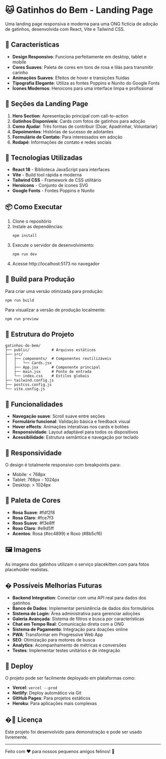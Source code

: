 # 🐱 Gatinhos do Bem - Landing Page

Uma landing page responsiva e moderna para uma ONG fictícia de adoção de gatinhos, desenvolvida com React, Vite e Tailwind CSS.

## 🌟 Características

- **Design Responsivo**: Funciona perfeitamente em desktop, tablet e mobile
- **Cores Suaves**: Paleta de cores em tons de rosa e lilás para transmitir carinho
- **Animações Suaves**: Efeitos de hover e transições fluidas
- **Tipografia Elegante**: Utiliza as fontes Poppins e Nunito do Google Fonts
- **Ícones Modernos**: Heroicons para uma interface limpa e profissional

## 🎨 Seções da Landing Page

1. **Hero Section**: Apresentação principal com call-to-action
2. **Gatinhos Disponíveis**: Cards com fotos de gatinhos para adoção
3. **Como Ajudar**: Três formas de contribuir (Doar, Apadrinhar, Voluntariar)
4. **Depoimentos**: Histórias de sucesso de adotantes
5. **Formulário de Contato**: Para interessados em adoção
6. **Rodapé**: Informações de contato e redes sociais

## 🚀 Tecnologias Utilizadas

- **React 18** - Biblioteca JavaScript para interfaces
- **Vite** - Build tool rápida e moderna
- **Tailwind CSS** - Framework de CSS utilitário
- **Heroicons** - Conjunto de ícones SVG
- **Google Fonts** - Fontes Poppins e Nunito

## 📦 Como Executar

1. Clone o repositório
2. Instale as dependências:
   ```bash
   npm install
   ```
3. Execute o servidor de desenvolvimento:
   ```bash
   npm run dev
   ```
4. Acesse http://localhost:5173 no navegador

## 🚀 Build para Produção

Para criar uma versão otimizada para produção:

```bash
npm run build
```

Para visualizar a versão de produção localmente:

```bash
npm run preview
```

## 📁 Estrutura do Projeto

```
gatinhos-do-bem/
├── public/          # Arquivos estáticos
├── src/
│   ├── components/  # Componentes reutilizáveis
│   │   └── Cards.jsx
│   ├── App.jsx      # Componente principal
│   ├── main.jsx     # Ponto de entrada
│   └── index.css    # Estilos globais
├── tailwind.config.js
├── postcss.config.js
└── vite.config.js
```

## 🎯 Funcionalidades

- **Navegação suave**: Scroll suave entre seções
- **Formulário funcional**: Validação básica e feedback visual
- **Hover effects**: Animações interativas nos cards e botões
- **Responsividade**: Layout adaptável para todos os dispositivos
- **Acessibilidade**: Estrutura semântica e navegação por teclado

## 📱 Responsividade

O design é totalmente responsivo com breakpoints para:
- Mobile: < 768px
- Tablet: 768px - 1024px  
- Desktop: > 1024px

## 🎨 Paleta de Cores

- **Rosa Suave**: #fdf2f8
- **Rosa Claro**: #fce7f3
- **Roxo Suave**: #f3e8ff
- **Roxo Claro**: #e9d5ff
- **Acentos**: Rosa (#ec4899) e Roxo (#8b5cf6)

## 🖼️ Imagens

As imagens dos gatinhos utilizam o serviço placekitten.com para fotos placeholder realistas.

## � Possíveis Melhorias Futuras

- **Backend Integration**: Conectar com uma API real para dados dos gatinhos
- **Banco de Dados**: Implementar persistência de dados dos formulários
- **Sistema de Login**: Área administrativa para gerenciar adoções
- **Galeria Avançada**: Sistema de filtros e busca por características
- **Chat em Tempo Real**: Comunicação direta com a ONG
- **Sistema de Pagamento**: Integração para doações online
- **PWA**: Transformar em Progressive Web App
- **SEO**: Otimização para motores de busca
- **Analytics**: Acompanhamento de métricas e conversões
- **Testes**: Implementar testes unitários e de integração

## 📱 Deploy

O projeto pode ser facilmente deployado em plataformas como:
- **Vercel**: `vercel --prod`
- **Netlify**: Deploy automático via Git
- **GitHub Pages**: Para projetos estáticos
- **Heroku**: Para aplicações mais complexas

## �📝 Licença

Este projeto foi desenvolvido para demonstração e pode ser usado livremente.

---

Feito com ❤️ para nossos pequenos amigos felinos! 🐾
